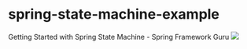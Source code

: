# spring-state-machine-example
Getting Started with Spring State Machine - Spring Framework Guru
<a href="https://youtu.be/A-dVgRV5-Bw">
    <img src="https://i.ytimg.com/an_webp/A-dVgRV5-Bw/mqdefault_6s.webp?du=3000&sqp=CKTNz4gG&rs=AOn4CLAV5S8JTdJybujN_cvQOy2C6sx2ag">
</a>
